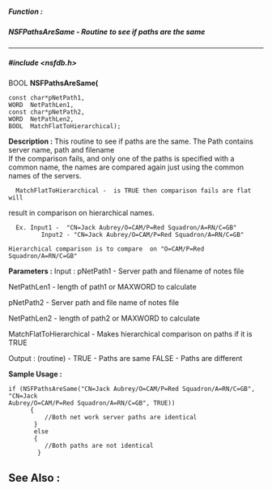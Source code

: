 ##### Function : 
##### NSFPathsAreSame - Routine to see if   paths are the same
---
##### #include <nsfdb.h>
BOOL **NSFPathsAreSame(**

	const char*pNetPath1,
	WORD  NetPathLen1,
	const char*pNetPath2,
	WORD  NetPathLen2,
	BOOL  MatchFlatToHierarchical);
**Description :**
This routine to see if paths are the same. The Path contains server name, path 
and filename   
If the comparison  fails, and only one of the paths is specified with a common 
name, the
       names are compared again just using the common names of the servers.

      MatchFlatToHierarchical -  is TRUE then comparison fails are flat will 
result in comparison on hierarchical names. 
   
      Ex. Input1 -  "CN=Jack Aubrey/O=CAM/P=Red Squadron/A=RN/C=GB" 
             Input2 - "CN=Jack Aubrey/O=CAM/P=Red Squadron/A=RN/C=GB" 
   
    Hierarchical comparison is to compare  on "O=CAM/P=Red Squadron/A=RN/C=GB"

**Parameters :**
Input :
pNetPath1  -  Server path and filename of notes file

NetPathLen1  -  length of path1 or MAXWORD to calculate

pNetPath2  -  Server path and file name of notes file

NetPathLen2  -  length of path2 or MAXWORD to calculate

MatchFlatToHierarchical  -  Makes hierarchical comparison on paths if it is TRUE

Output :
(routine)  -  TRUE - Paths are same
     FALSE - Paths are different


**Sample Usage :**
```
if (NSFPathsAreSame("CN=Jack Aubrey/O=CAM/P=Red Squadron/A=RN/C=GB",  "CN=Jack 
Aubrey/O=CAM/P=Red Squadron/A=RN/C=GB", TRUE))
      {
          //Both net work server paths are identical
       }
       else
       {
          //Both paths are not identical
        }
```
**See Also :**
[](D:/md_files/.md)
---
